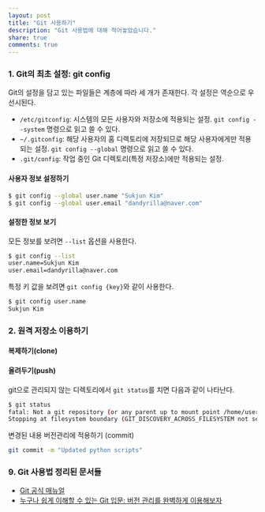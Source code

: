 ```yaml
---
layout: post
title: "Git 사용하기"
description: "Git 사용법에 대해 적어놓았습니다."
share: true
comments: true
---
```


### 1. Git의 최초 설정: git config

Git의 설정을 담고 있는 파일들은 계층에 따라 세 개가 존재한다. 각 설정은 역순으로 우선시된다.

* `/etc/gitconfig`: 시스템의 모든 사용자와 저장소에 적용되는 설정. `git config --system` 명령으로 읽고 쓸 수 있다.
* `~/.gitconfig`: 해당 사용자의 홈 디렉토리에 저장되므로 해당 사용자에게만 적용되는 설정. `git config --global` 명령으로 읽고 쓸 수 있다.
* `.git/config`: 작업 중인 Git 디렉토리(특정 저장소)에만 적용되는 설정.

#### 사용자 정보 설정하기

```bash
$ git config --global user.name "Sukjun Kim"
$ git config --global user.email "dandyrilla@naver.com"
```

#### 설정한 정보 보기

모든 정보를 보려면 `--list` 옵션을 사용한다.

```bash
$ git config --list
user.name=Sukjun Kim
user.email=dandyrilla@naver.com
```

특정 키 값을 보려면 `git config {key}`와 같이 사용한다.

```bash
$ git config user.name
Sukjun Kim
```

### 2. 원격 저장소 이용하기

#### 복제하기(clone)

#### 올려두기(push)





git으로 관리되지 않는 디렉토리에서 `git status`를 치면 다음과 같이 나타난다.

```bash
$ git status
fatal: Not a git repository (or any parent up to mount point /home/user)
Stopping at filesystem boundary (GIT_DISCOVERY_ACROSS_FILESYSTEM not set).
```

변경된 내용 버전관리에 적용하기 (commit)

```bash
git commit -m "Updated python scripts"
```



### 9. Git 사용법 정리된 문서들

* [Git 공식 매뉴얼](https://git-scm.com/book/ko/v2/%EC%8B%9C%EC%9E%91%ED%95%98%EA%B8%B0-%EB%B2%84%EC%A0%84-%EA%B4%80%EB%A6%AC%EB%9E%80%3F)
* [누구나 쉽게 이해할 수 있는 Git 입문: 버전 관리를 완벽하게 이용해보자](https://backlogtool.com/git-guide/kr/)